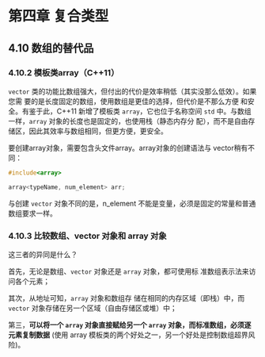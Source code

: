 # 第四章 复合类型
## 4.10 数组的替代品
### 4.10.2 模板类array（C++11）

`vector` 类的功能比数组强大，但付出的代价是效率稍低（其实没那么低效）。如果您需 要的是长度固定的数组，使用数组是更佳的选择，但代价是不那么方便 和安全。有鉴于此，C++11 新增了模板类 `array`，它也位于名称空间 `std` 中。与数组一样，`array` 对象的长度也是固定的，也使用栈（静态内存分 配），而不是自由存储区，因此其效率与数组相同，但更方便，更安全。

要创建array对象，需要包含头文件array。array对象的创建语法与 vector稍有不同：

```Cpp
#include<array>

array<typeName, num_element> arr;
```

与创建 `vector` 对象不同的是，n_element 不能是变量，必须是固定的常量和普通数组要求一样。

### 4.10.3 比较数组、vector 对象和 array 对象

这三者的异同是什么？

首先，无论是数组、`vector` 对象还是 `array` 对象，都可使用标 准数组表示法来访问各个元素；

其次，从地址可知，`array` 对象和数组存 储在相同的内存区域（即栈）中，而`vector` 对象存储在另一个区域（自由存储区或堆）中；

第三，**可以将一个 `array` 对象直接赋给另一个 `array` 对象，而标准数组，必须逐元素复制数据** (使用 array 模板类的两个好处之一，另一个好处是控制数组超界风险)。
